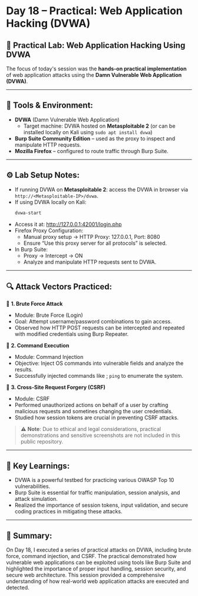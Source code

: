 # Day 18 – Practical: Web Application Hacking (DVWA)

## 🧪 Practical Lab: Web Application Hacking Using DVWA

The focus of today's session was the **hands-on practical implementation** of web application attacks using the **Damn Vulnerable Web Application (DVWA)**.

---

## 🧰 Tools & Environment:

- **DVWA** (Damn Vulnerable Web Application)  
  - Target machine: DVWA hosted on **Metasploitable 2** (or can be installed locally on Kali using `sudo apt install dvwa`)
- **Burp Suite Community Edition** – used as the proxy to inspect and manipulate HTTP requests.
- **Mozilla Firefox** – configured to route traffic through Burp Suite.

---

## ⚙️ Lab Setup Notes:

- If running DVWA on **Metasploitable 2**: access the DVWA in browser via `http://<Metasploitable-IP>/dvwa`.
- If using DVWA locally on Kali:
  ```bash
  dvwa-start
  ```
- Access it at: http://127.0.0.1:42001/login.php
- Firefox Proxy Configuration:
    - Manual proxy setup → HTTP Proxy: 127.0.0.1, Port: 8080
    - Ensure “Use this proxy server for all protocols” is selected.
- In Burp Suite:
    - Proxy → Intercept → ON
    - Analyze and manipulate HTTP requests sent to DVWA.

---

## 🔍 Attack Vectors Practiced:

🔸 **1. Brute Force Attack**
- Module: Brute Force (Login)
- Goal: Attempt username/password combinations to gain access.
- Observed how HTTP POST requests can be intercepted and repeated with modified credentials using Burp Repeater.

🔸 **2. Command Execution**
- Module: Command Injection
- Objective: Inject OS commands into vulnerable fields and analyze the results.
- Successfully injected commands like ; `ping` to enumerate the system.

🔸 **3. Cross-Site Request Forgery (CSRF)**
- Module: CSRF
- Performed unauthorized actions on behalf of a user by crafting malicious requests and sometines changing the user credentials.
- Studied how session tokens are crucial in preventing CSRF attacks.

> ⚠️ **Note**: Due to ethical and legal considerations, practical demonstrations and sensitive screenshots are not included in this public repository.

---

## 🧠 Key Learnings:

- DVWA is a powerful testbed for practicing various OWASP Top 10 vulnerabilities.
- Burp Suite is essential for traffic manipulation, session analysis, and attack simulation.
- Realized the importance of session tokens, input validation, and secure coding practices in mitigating these attacks.

---

## 📝 Summary:

On Day 18, I executed a series of practical attacks on DVWA, including brute force, command injection, and CSRF. The practical demonstrated how vulnerable web applications can be exploited using tools like Burp Suite and highlighted the importance of proper input handling, session security, and secure web architecture. This session provided a comprehensive understanding of how real-world web application attacks are executed and detected.
